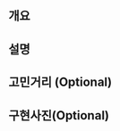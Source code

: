 <!-- 

PR 제목 - 브랜치명 : PR에 대한 간단한 요약

-->

## 개요

<!-- 

- 이슈번호
- 한줄 설명
 
-->

## 설명

<!-- 

- 현재 Pr 설명 

-->

## 고민거리 (Optional)

<!-- 

의견 받고싶은 부분 있으면 적어두기
### Q. ui 이벤트 처리를 어디서 해야할 지 모르겠어요...

-->

## 구현사진(Optional)
